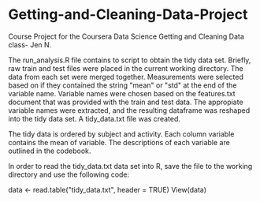 # Getting-and-Cleaning-Data-Project
Course Project for the Coursera Data Science Getting and Cleaning Data class-
Jen N.

The run_analysis.R file contains to script to obtain the tidy data set.  Briefly, raw train and test files were placed in the current working directory.  The data from each set were merged together.  Measurements were selected based on if they contained the string "mean" or "std" at the end of the variable name.  Variable names were chosen based on the features.txt document that was provided with the train and test data.  The appropiate variable names were extracted, and the resulting dataframe was reshaped into the tidy data set. A tidy_data.txt file was created.  

The tidy data is ordered by subject and activity.  Each column variable contains the mean of variable.  The descriptions of each variable are outlined in the codebook.

In order to read the tidy_data.txt data set into R, save the file to the working directory and use the following code:

data <- read.table("tidy_data.txt", header = TRUE) 
    View(data)
